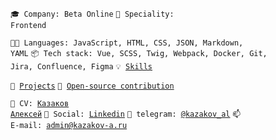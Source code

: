 <code>🎓 Company: Beta Online</code>
<code>👷 Speciality: Frontend</code><br>

<code>🧑‍💻 Languages: JavaScript, HTML, CSS, JSON, Markdown, YAML</code>
<code>📦 Tech stack: Vue, SCSS, Twig, Webpack, Docker, Git, Jira, Сonfluence, Figma</code>
<code>💡 [Skills](SKILLS.md)</code>

<code>🧻 [Projects](PROJECTS.md)</code>
<code>👀 [Open-source contribution](CONTRIBUTION.md)</code><br>

<code>💬 CV: [Казаков Алексей](https://hh.ru/resume/32303bd1ff0740d9e00039ed1f61796f653044l)</code>
<code>💬 Social: [Linkedin](https://www.linkedin.com/in/kazakov-al/)</code>
<code>💬 telegram: [@kazakov_al](https://telegram.me/kazakov_al)</code>
<code>📫 E-mail: [admin@kazakov-a.ru](mailto:admin@kazakov-a.ru)</code>

